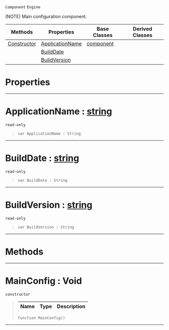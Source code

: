  `Component` `Engine`



(NOTE) Main configuration component.

|Methods|Properties|Base Classes|Derived Classes|
|---|---|---|---|
|[ Constructor](https://github.com/ZilchEngine/ZilchDocs/blob/master/code_reference/class_reference/mainconfig.md#mainconfig-void)|[ ApplicationName](https://github.com/ZilchEngine/ZilchDocs/blob/master/code_reference/class_reference/mainconfig.md#applicationname-zilch-eng)|[component](https://github.com/ZilchEngine/ZilchDocs/blob/master/code_reference/class_reference/component.md)| |
| |[ BuildDate](https://github.com/ZilchEngine/ZilchDocs/blob/master/code_reference/class_reference/mainconfig.md#builddate-zilch-engine-do)| | |
| |[ BuildVersion](https://github.com/ZilchEngine/ZilchDocs/blob/master/code_reference/class_reference/mainconfig.md#buildversion-zilch-engine)| | |


 #  Properties


---  
 #  ApplicationName : [string](https://github.com/ZilchEngine/ZilchDocs/blob/master/code_reference/nada_base_types/string.md)

 `read-only`

> 
> ``` lang=cpp, name=Nada
> var ApplicationName : String


---  
 #  BuildDate : [string](https://github.com/ZilchEngine/ZilchDocs/blob/master/code_reference/nada_base_types/string.md)

 `read-only`

> 
> ``` lang=cpp, name=Nada
> var BuildDate : String


---  
 #  BuildVersion : [string](https://github.com/ZilchEngine/ZilchDocs/blob/master/code_reference/nada_base_types/string.md)

 `read-only`

> 
> ``` lang=cpp, name=Nada
> var BuildVersion : String


---  
 #  Methods


---  
 #  MainConfig : Void

 `constructor`

> 
> |Name|Type|Description|
> |---|---|---|
> ``` lang=cpp, name=Nada
> function MainConfig()
> ``` 


---  
 

 